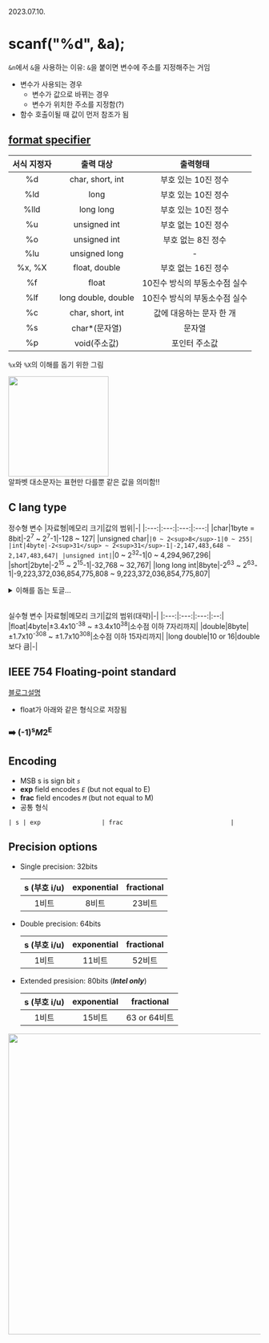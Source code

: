2023.07.10.

# scanf("%d", &a);
```&n```에서 ```&```을 사용하는 이유: ```&```을 붙이면 변수에 주소를 지정해주는 거임
* 변수가 사용되는 경우
    * 변수가 값으로 바뀌는 경우
    * 변수가 위치한 주소를 지정함(?)
* 함수 호출이될 때 값이 먼저 참조가 됨

## [format specifier](https://mgoons.tistory.com/6)
|서식 지정자|출력 대상|출력형태|
|:---:|:---:|:---:|
|%d|char, short, int|부호 있는 10진 정수|
|%ld|long|부호 있는 10진 정수|
|%lld|long long|부호 있는 10진 정수|
|%u|unsigned int|부호 없는 10진 정수|
|%o|unsigned int|부호 없는 8진 정수|
|%lu|unsigned long|-|
|%x, %X|float, double|부호 없는 16진 정수|
|%f|float|10진수 방식의 부동소수점 실수|
|%lf|long double, double|10진수 방식의 부동소수점 실수|
|%c|char, short, int|값에 대응하는 문자 한 개|
|%s|char*(문자열)|문자열|
|%p|void(주소값)|포인터 주소값|

```%x```와 ```%X```의 이해를 돕기 위한 그림<br>

<img src="https://github.com/redzzzi/C23summer/assets/127263392/c7e639ab-0c05-4497-b0a5-e836fb7f3440" width="200px"><Br>
알파벳 대소문자는 표현만 다를뿐 같은 값을 의미함!!

## C lang type

정수형 변수
|자료형|메모리 크기|값의 범위|-|
|:---:|:---:|:---:|:---:|
|char|1byte = 8bit|-2<sup>7</sup> ~ 2<sup>7</sup>-1|-128 ~ 127|
|unsigned char|``|0 ~ 2<sup>8</sup>-1|0 ~ 255|
|int|4byte|-2<sup>31</sup> ~ 2<sup>31</sup>-1|-2,147,483,648 ~ 2,147,483,647|
|unsigned int|``|0 ~ 2<sup>32</sup>-1|0 ~ 4,294,967,296|
|short|2byte|-2<sup>15</sup> ~ 2<sup>15</sup>-1|-32,768 ~ 32,767|
|long long int|8byte|-2<sup>63</sup> ~ 2<sup>63</sup>-1|-9,223,372,036,854,775,808 ~ 9,223,372,036,854,775,807|

<details>
   <summary>이해를 돕는 토글...</summary>
   <div markdown="1">

   int의 경우
   * 양수: 0 ~ 2<sup>31</sup>-1
   * 음수: -2<sup>31</sup> ~ -1 (0의 역할을 -2<sup>31</sup>이 함)
      
</details>
<br>

실수형 변수
|자료형|메모리 크기|값의 범위(대략)|-|
|:---:|:---:|:---:|:--:|
|float|4byte|±3.4x10<sup>-38</sup> ~ ±3.4x10<sup>38</sup>|소수점 이하 7자리까지|
|double|8byte|±1.7x10<sup>-308</sup> ~ ±1.7x10<sup>308</sup>|소수점 이하 15자리까지|
|long double|10 or 16|double보다 큼|-|

## IEEE 754 Floating-point standard
[블로그설명](https://jake-seo-dev.tistory.com/428)
* float가 아래와 같은 형식으로 저장됨
### ➡️ (-1)<sup>s</sup><i>M</i>2<sup>E

## Encoding
- MSB s is sign bit *`s`*
- **exp** field encodes *`E`* (but not equal to E)
- **frac** field encodes *`M`* (but not equal to M)
- 공통 형식
```
| s | exp                 | frac                              |
```

## Precision options
- Single precision: 32bits

   | s (부호 i/u) | exponential | fractional |
   |:---:|:---:|:---:|
   |1비트|     8비트    |       23비트       |

- Double precision: 64bits

   | s (부호 i/u) | exponential | fractional |
   |:---:|:---:|:---:|
   |1비트|     11비트    |       52비트       |

- Extended presision: 80bits (***Intel only***)

   | s (부호 i/u) | exponential | fractional |
   |:---:|:---:|:---:|
   |1비트|     15비트    |       63 or 64비트       |


<img src="https://github.com/redzzzi/C23summer/assets/127263392/ad66efb7-772f-4172-b8db-d9922f2c4b3b" width="600px">

